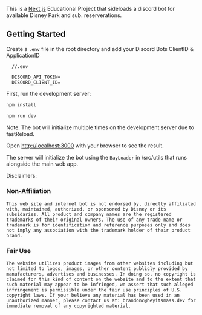 This is a [Next.js](https://nextjs.org/) Educational Project that sideloads a discord bot for available Disney Park and sub. reserverations.

## Getting Started

Create a `.env` file in the root directory and add your Discord Bots ClientID & ApplicationID

```
  //.env 

  DISCORD_API_TOKEN=
  DISCORD_CLIENT_ID=

```

First, run the development server:

```bash
npm install

npm run dev
```

Note: The bot will initialize multiple times on the development server due to fastReload. 

Open [http://localhost:3000](http://localhost:3000) with your browser to see the result.

The server will initialize the bot using the `BayLoader` in /src/utils that runs alongside the main web app. 


Disclaimers: 

### Non-Affiliation
```
This web site and internet bot is not endorsed by, directly affiliated with, maintained, authorized, or sponsored by Disney or its subsidaries. All product and company names are the registered trademarks of their original owners. The use of any trade name or trademark is for identification and reference purposes only and does not imply any association with the trademark holder of their product brand.
```

### Fair Use
```
The website utilizes product images from other websites including but not limited to logos, images, or other content publicly provided by manufacturers, advertises and businesses. In doing so, no copyright is claimed for this kind of content on the website and to the extent that such material may appear to be infringed, we assert that such alleged infringement is permissible under the fair use principles of U.S. copyright laws. If your believe any material has been used in an unauthorized manner, please contact us at: brandonc@heyitsmass.dev for immediate removal of any copyrighted material. 
```
